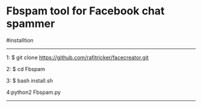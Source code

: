 # Fbspam tool for Facebook chat spammer
#installtion 

-----------------------------------------------------------


1: $ git clone https://github.com/rafitricker/facecreator.git

2: $ cd Fbspam

3: $ bash install.sh

4:python2 Fbspam.py

----------------------------
